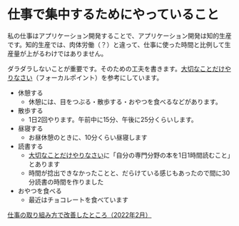# 仕事で集中するためにやっていること

私の仕事はアプリケーション開発することで、アプリケーション開発は知的生産です。知的生産では、肉体労働（？）と違って、仕事に使った時間と比例して生産量が上がるわけではありません。

ダラダラしないことが重要です。そのための工夫を書きます。[大切なことだけやりなさい](大切なことだけやりなさい.md)（フォーカルポイント）を参考にしています。

- 休憩する
	- 休憩には、目をつぶる・散歩する・おやつを食べるなどがあります。
- 散歩する
	- 1日2回やります。午前中に15分、午後に25分くらいします。
- 昼寝する
	- お昼休憩のときに、10分くらい昼寝します
- 読書する
	- [大切なことだけやりなさい](大切なことだけやりなさい.md)に「自分の専門分野の本を1日1時間読むこと」とあります
	- 時間が捻出できなかったことと、だらけている感じもあったので間に30分読書の時間を作りました
- おやつを食べる
	- 最近はチョコレートを食べています

[仕事の取り組み方で改善したところ（2022年2月）](仕事の取り組み方で改善したところ（2022年2月）.md)
